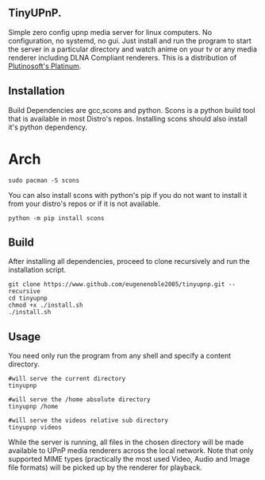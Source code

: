 ## TinyUPnP.
Simple zero config upnp media server for linux computers. No configuration, no systemd, no gui. Just install and run the program to start the server in a particular directory and watch anime on your tv or any media renderer including DLNA Compliant renderers. This is a distribution of [Plutinosoft's Platinum](https://github.com/plutinosoft/Platinum).


## Installation
Build Dependencies are gcc,scons and python. Scons is a python build tool that is available in most Distro's repos. Installing scons should also install it's python dependency.
# Arch
```
sudo pacman -S scons
```
You can also install scons with python's pip if you do not want to install it from your distro's repos or if it is not available.
```
python -m pip install scons
```

## Build
After installing all dependencies, proceed to clone recursively and run the installation script.
```
git clone https://www.github.com/eugenenoble2005/tinyupnp.git --recursive
cd tinyupnp
chmod +x ./install.sh
./install.sh
```

## Usage
You need only run the program from any shell and specify a content directory.
```
#will serve the current directory 
tinyupnp

#will serve the /home absolute directory
tinyupnp /home

#will serve the videos relative sub directory
tinyupnp videos

```

While the server is running, all files in the chosen directory will be made available to UPnP media renderers across the local network. Note that only supported MIME types (practically the most used Video, Audio and Image file formats) will be picked up by the renderer for playback.

